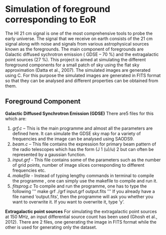 # Simulation of foreground corresponding to EoR

The HI 21 cm signal is one of the most comprehensive tools to probe the early universe. The signal
that we receive on earth consists of the 21 cm signal along with noise and signals from various
astrophysical sources known as the foregrounds. The main component of foregrounds are Galactic
diffused sychrotron emission ( GDSE – 70 %) and the extragalactic point sources (27 %).
This project is aimed at simulating the different foreground components for a small patch of sky
using the flat sky approximation (Datta et al., 2007).
The simulated images are generated using C. For this purpose the simulated images are generated in
FITS format so that they can be analysed and different properties can be obtained from them.

## Foreground Component

**Galactic Diffused Synchrotron Emission (GDSE)**
There are5 files for this which are:
1. *grf.c* – This is the main programme and almost all the parameters are defined here. It can
simulate the GDSE sky map for a variety of frequencies and the image can be analysed using
SAODS9.
2. *beam.c* – This file contains the expression for primary beam pattern of the radio telescopes which
has the form (J 1 (u)/u) 2 but can often be represented by a gaussian function.
3. *input.grf* - This file contains some of the parameters such as the number of grid points, number
of image slices corresponding to different frequencies etc.
4. *makefile* - Instead of typing lengthy commands in terminal to compile the programme , one can
simply use the makefile to compile and run it.
5. *fitsprog.c*
To compile and run the programme, one has to type the following
'''
make grf
./grf input.grf output.fits
'''
If you already have a file named ‘output.fits’, then the programme will ask you whether you want
to overwrite it. If you want to overwrite it, type ‘y’.

**Extragalactic point sources**
For simulating the extragalactic point sources at 150 MHz, an input differential source count has
been used (Ghosh et al., 2012).
There are 2 files, one generating the image in FITS format while the other is used for generating
only the dataset.
